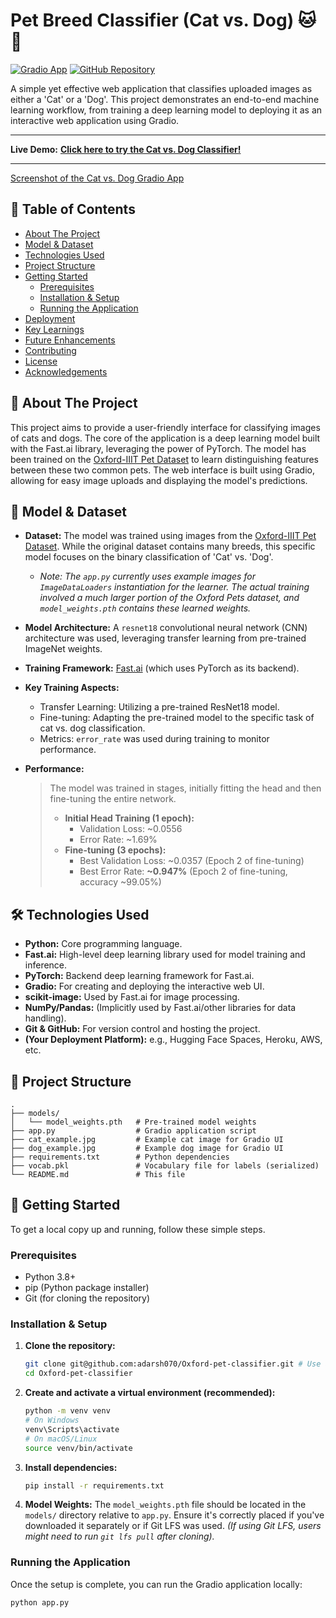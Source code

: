 # Pet Breed Classifier (Cat vs. Dog) 🐱🐶

[![Gradio App](https://img.shields.io/badge/Gradio-App-orange?style=for-the-badge&logo=gradio)]([YOUR_GRADIO_APP_LINK_HERE](https://huggingface.co/spaces/adarshsan/oxford-pet-classifier)) 
[![GitHub Repository](https://img.shields.io/badge/GitHub-Repo-blue?style=for-the-badge&logo=github)](https://github.com/adarsh070/Oxford-pet-classifier/tree/main#) 

A simple yet effective web application that classifies uploaded images as either a 'Cat' or a 'Dog'. This project demonstrates an end-to-end machine learning workflow, from training a deep learning model to deploying it as an interactive web application using Gradio.

---

**Live Demo:** [**Click here to try the Cat vs. Dog Classifier!**](https://huggingface.co/spaces/adarshsan/oxford-pet-classifier) 

---

[Screenshot of the Cat vs. Dog Gradio App](./assets/oxford-pet-classifier-demo.gif)


## 📝 Table of Contents

*   [About The Project](#about-the-project)
*   [Model & Dataset](#model--dataset)
*   [Technologies Used](#technologies-used)
*   [Project Structure](#project-structure)
*   [Getting Started](#getting-started)
    *   [Prerequisites](#prerequisites)
    *   [Installation & Setup](#installation--setup)
    *   [Running the Application](#running-the-application)
*   [Deployment](#deployment)
*   [Key Learnings](#key-learnings)
*   [Future Enhancements](#future-enhancements)
*   [Contributing](#contributing)
*   [License](#license)
*   [Acknowledgements](#acknowledgements)

## 🧐 About The Project

This project aims to provide a user-friendly interface for classifying images of cats and dogs. The core of the application is a deep learning model built with the Fast.ai library, leveraging the power of PyTorch. The model has been trained on the [Oxford-IIIT Pet Dataset](https://www.robots.ox.ac.uk/~vgg/data/pets/) to learn distinguishing features between these two common pets. The web interface is built using Gradio, allowing for easy image uploads and displaying the model's predictions.

## 🧠 Model & Dataset

*   **Dataset:** The model was trained using images from the [Oxford-IIIT Pet Dataset](https://www.robots.ox.ac.uk/~vgg/data/pets/). While the original dataset contains many breeds, this specific model focuses on the binary classification of 'Cat' vs. 'Dog'.
    *   *Note: The `app.py` currently uses example images for `ImageDataLoaders` instantiation for the learner. The actual training involved a much larger portion of the Oxford Pets dataset, and `model_weights.pth` contains these learned weights.*
*   **Model Architecture:** A `resnet18` convolutional neural network (CNN) architecture was used, leveraging transfer learning from pre-trained ImageNet weights.
*   **Training Framework:** [Fast.ai](https://docs.fast.ai/) (which uses PyTorch as its backend).
*   **Key Training Aspects:**
    *   Transfer Learning: Utilizing a pre-trained ResNet18 model.
    *   Fine-tuning: Adapting the pre-trained model to the specific task of cat vs. dog classification.
    *   Metrics: `error_rate` was used during training to monitor performance.
*   **Performance:**

       > The model was trained in stages, initially fitting the head and then fine-tuning the entire network.
    >
    > *   **Initial Head Training (1 epoch):**
    >     *   Validation Loss: ~0.0556
    >     *   Error Rate: ~1.69%
    > *   **Fine-tuning (3 epochs):**
    >     *   Best Validation Loss: ~0.0357 (Epoch 2 of fine-tuning)
    >     *   Best Error Rate: **~0.947%** (Epoch 2 of fine-tuning, accuracy ~99.05%)
    >

## 🛠️ Technologies Used

*   **Python:** Core programming language.
*   **Fast.ai:** High-level deep learning library used for model training and inference.
*   **PyTorch:** Backend deep learning framework for Fast.ai.
*   **Gradio:** For creating and deploying the interactive web UI.
*   **scikit-image:** Used by Fast.ai for image processing.
*   **NumPy/Pandas:** (Implicitly used by Fast.ai/other libraries for data handling).
*   **Git & GitHub:** For version control and hosting the project.
*   **(Your Deployment Platform):** e.g., Hugging Face Spaces, Heroku, AWS, etc.

## 📂 Project Structure

```text
.
├── models/
│   └── model_weights.pth   # Pre-trained model weights
├── app.py                  # Gradio application script
├── cat_example.jpg         # Example cat image for Gradio UI
├── dog_example.jpg         # Example dog image for Gradio UI
├── requirements.txt        # Python dependencies
├── vocab.pkl               # Vocabulary file for labels (serialized)
└── README.md               # This file
```
## 🚀 Getting Started

To get a local copy up and running, follow these simple steps.

### Prerequisites

*   Python 3.8+
*   pip (Python package installer)
*   Git (for cloning the repository)

### Installation & Setup

1.  **Clone the repository:**
    ```bash
    git clone git@github.com:adarsh070/Oxford-pet-classifier.git # Use a password protected SSH Key
    cd Oxford-pet-classifier
    ```

2.  **Create and activate a virtual environment (recommended):**
    ```bash
    python -m venv venv
    # On Windows
    venv\Scripts\activate
    # On macOS/Linux
    source venv/bin/activate
    ```

3.  **Install dependencies:**
    ```bash
    pip install -r requirements.txt
    ```

4.  **Model Weights:**
    The `model_weights.pth` file should be located in the `models/` directory relative to `app.py`. Ensure it's correctly placed if you've downloaded it separately or if Git LFS was used. *(If using Git LFS, users might need to run `git lfs pull` after cloning).*

### Running the Application

Once the setup is complete, you can run the Gradio application locally:

```bash
python app.py
